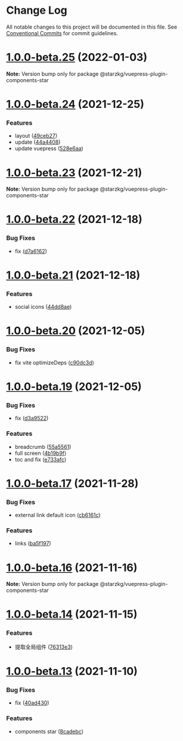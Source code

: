 # Change Log

All notable changes to this project will be documented in this file.
See [Conventional Commits](https://conventionalcommits.org) for commit guidelines.

# [1.0.0-beta.25](https://github.com/shentuzhigang/vuepress-theme-star/compare/v1.0.0-beta.24...v1.0.0-beta.25) (2022-01-03)

**Note:** Version bump only for package @starzkg/vuepress-plugin-components-star





# [1.0.0-beta.24](https://github.com/shentuzhigang/vuepress-theme-star/compare/v1.0.0-beta.23...v1.0.0-beta.24) (2021-12-25)


### Features

* layout ([49ceb27](https://github.com/shentuzhigang/vuepress-theme-star/commit/49ceb2779e307a1650d548f14fa2adad80a32837))
* update ([44a4408](https://github.com/shentuzhigang/vuepress-theme-star/commit/44a44081fd632e8ed57711f8adbad4c27b3d4233))
* update vuepress ([528e6aa](https://github.com/shentuzhigang/vuepress-theme-star/commit/528e6aa7316dd64bf0955aa716fe529e7ba2d271))





# [1.0.0-beta.23](https://github.com/shentuzhigang/vuepress-theme-star/compare/v1.0.0-beta.22...v1.0.0-beta.23) (2021-12-21)

**Note:** Version bump only for package @starzkg/vuepress-plugin-components-star





# [1.0.0-beta.22](https://github.com/shentuzhigang/vuepress-theme-star/compare/v1.0.0-beta.21...v1.0.0-beta.22) (2021-12-18)


### Bug Fixes

* fix ([d7a6162](https://github.com/shentuzhigang/vuepress-theme-star/commit/d7a61628b181269b5a17ce3c7bac62896d7a545e))





# [1.0.0-beta.21](https://github.com/shentuzhigang/vuepress-theme-star/compare/v1.0.0-beta.20...v1.0.0-beta.21) (2021-12-18)


### Features

* social icons ([44dd8ae](https://github.com/shentuzhigang/vuepress-theme-star/commit/44dd8aec17f7d72673a0e0a621f7ac989e1192a5))





# [1.0.0-beta.20](https://github.com/shentuzhigang/vuepress-theme-star/compare/v1.0.0-beta.19...v1.0.0-beta.20) (2021-12-05)


### Bug Fixes

* fix vite optimizeDeps ([c90dc3d](https://github.com/shentuzhigang/vuepress-theme-star/commit/c90dc3dce56a44e0ab266ec17ad0199cf19b46d2))





# [1.0.0-beta.19](https://github.com/shentuzhigang/vuepress-theme-star/compare/v1.0.0-beta.18...v1.0.0-beta.19) (2021-12-05)


### Bug Fixes

* fix ([d3a9522](https://github.com/shentuzhigang/vuepress-theme-star/commit/d3a9522bc7413d58172ccc3478e8d202225215ab))


### Features

* breadcrumb ([55a5561](https://github.com/shentuzhigang/vuepress-theme-star/commit/55a5561866ec09fb4694d2ed46af4bfa49453bf9))
* full screen ([4b19b9f](https://github.com/shentuzhigang/vuepress-theme-star/commit/4b19b9fa3b94894dfa5d7e2f14809405e5bd7be5))
* toc and fix ([e733afc](https://github.com/shentuzhigang/vuepress-theme-star/commit/e733afc621b774380ec0cb0559a0f254d6b9ced8))





# [1.0.0-beta.17](https://github.com/shentuzhigang/vuepress-theme-star/compare/v1.0.0-beta.16...v1.0.0-beta.17) (2021-11-28)


### Bug Fixes

* external link default icon ([cb6161c](https://github.com/shentuzhigang/vuepress-theme-star/commit/cb6161c361e3a33b9345376819c149e55b5d6ad6))


### Features

* links ([ba5f197](https://github.com/shentuzhigang/vuepress-theme-star/commit/ba5f19767d41b3449ee88447b43a6390c3b9eb67))





# [1.0.0-beta.16](https://github.com/vuepress/vuepress-next/compare/v1.0.0-beta.15...v1.0.0-beta.16) (2021-11-16)

**Note:** Version bump only for package @starzkg/vuepress-plugin-components-star





# [1.0.0-beta.14](https://github.com/vuepress/vuepress-next/compare/v1.0.0-beta.13...v1.0.0-beta.14) (2021-11-15)


### Features

* 提取全局组件 ([76313e3](https://github.com/vuepress/vuepress-next/commit/76313e3d4e331cf41d944581bc9890a57062b2e4))





# [1.0.0-beta.13](https://github.com/vuepress/vuepress-next/compare/v1.0.0-beta.12...v1.0.0-beta.13) (2021-11-10)


### Bug Fixes

* fix ([40ad430](https://github.com/vuepress/vuepress-next/commit/40ad4302598edfb9d2373a82329b17a1bbe02b96))


### Features

* components star ([8cadebc](https://github.com/vuepress/vuepress-next/commit/8cadebc0bdb54be6cb14d9da91b097d3cebc2d6d))
